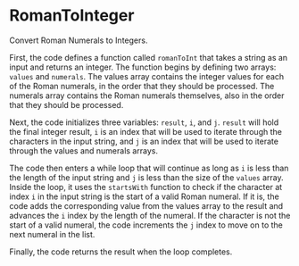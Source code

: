 # RomanToInteger
Convert Roman Numerals to Integers.

First, the code defines a function called ``romanToInt`` that takes a string as an input and returns an integer. The function begins by defining two arrays: ``values`` and ``numerals``. The values array contains the integer values for each of the Roman numerals, in the order that they should be processed. The numerals array contains the Roman numerals themselves, also in the order that they should be processed.

Next, the code initializes three variables: ``result``, ``i``, and ``j``. ``result`` will hold the final integer result, ``i`` is an index that will be used to iterate through the characters in the input string, and ``j`` is an index that will be used to iterate through the values and numerals arrays.

The code then enters a while loop that will continue as long as ``i`` is less than the length of the input string and ``j`` is less than the size of the ``values`` array. Inside the loop, it uses the ``startsWith`` function to check if the character at index ``i`` in the input string is the start of a valid Roman numeral. If it is, the code adds the corresponding value from the values array to the result and advances the ``i`` index by the length of the numeral. If the character is not the start of a valid numeral, the code increments the ``j`` index to move on to the next numeral in the list.

Finally, the code returns the result when the loop completes.
